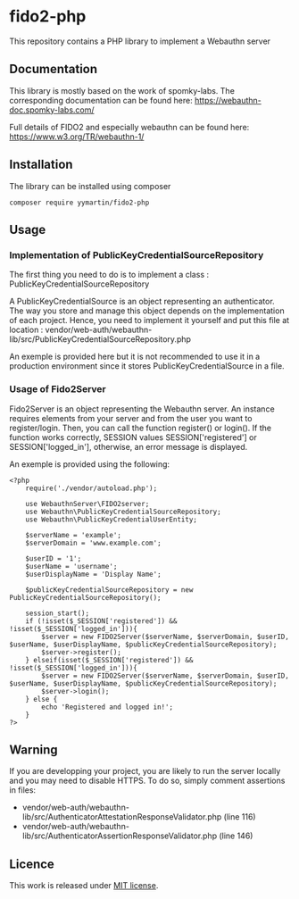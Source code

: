 # fido2-php

This repository contains a PHP library to implement a Webauthn server

## Documentation
This library is mostly based on the work of spomky-labs. The corresponding documentation can be found here: https://webauthn-doc.spomky-labs.com/

Full details of FIDO2 and especially webauthn can be found here: https://www.w3.org/TR/webauthn-1/

## Installation 
The library can be installed using composer

```
composer require yymartin/fido2-php
```

## Usage 
### Implementation of PublicKeyCredentialSourceRepository
The first thing you need to do is to implement a class : PublicKeyCredentialSourceRepository

A PublicKeyCredentialSource is an object representing an authenticator. The way you store and manage this object depends on the implementation of each project. Hence, you need to implement it yourself and put this file at location : vendor/web-auth/webauthn-lib/src/PublicKeyCredentialSourceRepository.php

An exemple is provided here but it is not recommended to use it in a production environment since it stores PublicKeyCredentialSource in a file. 

### Usage of Fido2Server
Fido2Server is an object representing the Webauthn server. An instance requires elements from your server and from the user you want to register/login. Then, you can call the function register() or login(). If the function works correctly, SESSION values SESSION['registered'] or SESSION['logged_in'], otherwise, an error message is displayed. 

An exemple is provided using the following:

```
<?php
    require('./vendor/autoload.php');

    use WebauthnServer\FIDO2server;
    use Webauthn\PublicKeyCredentialSourceRepository;
    use Webauthn\PublicKeyCredentialUserEntity;

    $serverName = 'example';
    $serverDomain = 'www.example.com';

    $userID = '1';
    $userName = 'username';
    $userDisplayName = 'Display Name';

    $publicKeyCredentialSourceRepository = new PublicKeyCredentialSourceRepository();

    session_start();
    if (!isset($_SESSION['registered']) && !isset($_SESSION['logged_in'])){
        $server = new FIDO2Server($serverName, $serverDomain, $userID, $userName, $userDisplayName, $publicKeyCredentialSourceRepository);
        $server->register(); 
    } elseif(isset($_SESSION['registered']) && !isset($_SESSION['logged_in'])){
        $server = new FIDO2Server($serverName, $serverDomain, $userID, $userName, $userDisplayName, $publicKeyCredentialSourceRepository);
        $server->login();
    } else {
        echo 'Registered and logged in!';
    }
?>
```

## Warning
If you are developping your project, you are likely to run the server locally and you may need to disable HTTPS. 
To do so, simply comment assertions in files: 
- vendor/web-auth/webauthn-lib/src/AuthenticatorAttestationResponseValidator.php (line 116)
- vendor/web-auth/webauthn-lib/src/AuthenticatorAssertionResponseValidator.php (line 146)

## Licence
This work is released under [MIT license](https://github.com/yymartin/fido2-php/blob/master/LICENSE).
